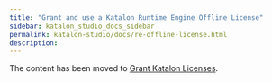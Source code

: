 ```yaml
---
title: "Grant and use a Katalon Runtime Engine Offline License"
sidebar: katalon_studio_docs_sidebar
permalink: katalon-studio/docs/re-offline-license.html
description:
---
```


The content has been moved to [Grant Katalon Licenses](https://docs.katalon.com/katalon-studio/docs/use-online-license.html).
